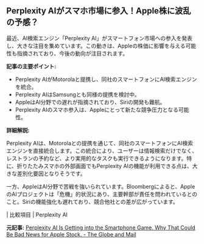 ## Perplexity AIがスマホ市場に参入！Apple株に波乱の予感？

最近、AI検索エンジン「Perplexity AI」がスマートフォン市場への参入を発表し、大きな注目を集めています。この動きは、Appleの株価に影響を与える可能性も指摘されており、今後の動向が注目されます。

**記事の主要ポイント:**

* Perplexity AIがMotorolaと提携し、同社のスマートフォンにAI検索エンジンを統合。
* Perplexity AIはSamsungとも同様の提携を検討中。
* AppleはAI分野での遅れが指摘されており、Siriの開発も難航。
* Perplexity AIのスマホ参入は、Appleにとって新たな競争圧力となる可能性。

**詳細解説:**

Perplexity AIは、Motorolaとの提携を通じて、同社のスマートフォンにAI検索エンジンを直接統合します。この統合により、ユーザーは情報検索だけでなく、レストランの予約など、より実用的なタスクも実行できるようになります。特に、折りたたみスマホの外部画面でもPerplexity AIの機能が利用できる点は、大きな差別化要因となりそうです。

一方、AppleはAI分野で苦戦を強いられています。Bloombergによると、AppleのAIプロジェクトは「危機」的状況にあり、主要幹部が責任を問われているとのこと。Siriの機能強化も遅れており、競合他社との差が広がっています。

| 比較項目 | Perplexity AI 

**元記事:** [Perplexity AI Is Getting into the Smartphone Game. Why That Could Be Bad News for Apple Stock. - The Globe and Mail](https://www.theglobeandmail.com/investing/markets/stocks/GOOGL/pressreleases/32066086/perplexity-ai-is-getting-into-the-smartphone-game-why-that-could-be-bad-news-for-apple-stock/)